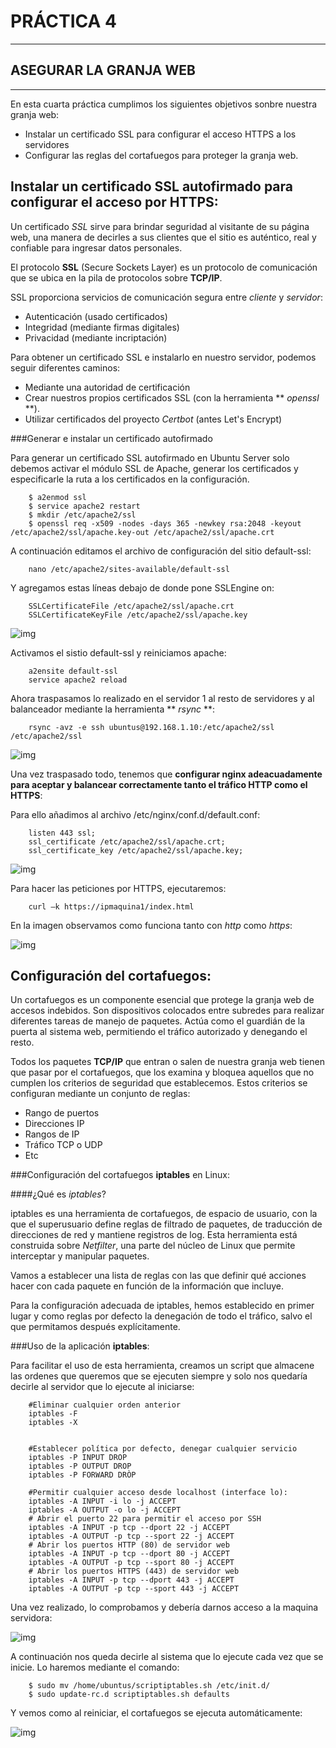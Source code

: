 # PRÁCTICA 4 #
   
***

## **ASEGURAR LA GRANJA WEB** #


***

En esta cuarta práctica cumplimos los siguientes objetivos sonbre nuestra granja web:

- Instalar un certificado SSL para configurar el acceso HTTPS a los servidores
- Configurar las reglas del cortafuegos para proteger la granja web.

## Instalar un certificado **SSL** autofirmado para configurar el acceso por HTTPS:

Un certificado *SSL* sirve para brindar seguridad al visitante de su página web, una manera de decirles a sus clientes que el sitio es auténtico, real y confiable para ingresar datos personales.

El protocolo **SSL** (Secure Sockets Layer) es un protocolo de comunicación que se ubica en la pila de protocolos sobre **TCP/IP**.

SSL proporciona servicios de comunicación segura entre *cliente* y *servidor*:

- Autenticación (usado certificados)
- Integridad (mediante firmas digitales)
- Privacidad (mediante incriptación)

Para obtener un certificado SSL e instalarlo en nuestro servidor, podemos seguir diferentes caminos:

- Mediante una autoridad de certificación
- Crear nuestros propios certificados SSL (con la herramienta ** *openssl* **).
- Utilizar certificados del proyecto *Certbot* (antes Let's Encrypt)

###Generar e instalar un certificado autofirmado

Para generar un certificado SSL autofirmado en Ubuntu Server solo debemos activar el módulo SSL de Apache, generar los certificados y especificarle la ruta a los certificados en la configuración.

        $ a2enmod ssl
        $ service apache2 restart
        $ mkdir /etc/apache2/ssl
        $ openssl req -x509 -nodes -days 365 -newkey rsa:2048 -keyout /etc/apache2/ssl/apache.key-out /etc/apache2/ssl/apache.crt

A continuación editamos el archivo de configuración del sitio default-ssl:

        nano /etc/apache2/sites-available/default-ssl

Y agregamos estas líneas debajo de donde pone SSLEngine on:

        SSLCertificateFile /etc/apache2/ssl/apache.crt
        SSLCertificateKeyFile /etc/apache2/ssl/apache.key

![img](https://github.com/JuanDiegoJr7/SWAP/blob/master/Pr%C3%A1cticas/Im%C3%A1genes/4-defaultssl.PNG)

Activamos el sistio default-ssl y reiniciamos apache:

        a2ensite default-ssl
        service apache2 reload

Ahora traspasamos lo realizado en el servidor 1 al resto de servidores y al balanceador mediante la herramienta ** *rsync* **:

        rsync -avz -e ssh ubuntus@192.168.1.10:/etc/apache2/ssl /etc/apache2/ssl

![img](https://github.com/JuanDiegoJr7/SWAP/blob/master/Pr%C3%A1cticas/Im%C3%A1genes/4-traspaso.PNG)


Una vez traspasado todo, tenemos que **configurar nginx adeacuadamente para aceptar y balancear correctamente tanto el tráfico HTTP como el HTTPS**:

Para ello añadimos al archivo /etc/nginx/conf.d/default.conf:

        listen 443 ssl;
        ssl_certificate /etc/apache2/ssl/apache.crt;
        ssl_certificate_key /etc/apache2/ssl/apache.key;

![img](https://github.com/JuanDiegoJr7/SWAP/blob/master/Pr%C3%A1cticas/Im%C3%A1genes/4-sslpermision.PNG)


Para hacer las peticiones por HTTPS, ejecutaremos:

        curl –k https://ipmaquina1/index.html

En la imagen observamos como funciona tanto con *http* como *https*:

![img](https://github.com/JuanDiegoJr7/SWAP/blob/master/Pr%C3%A1cticas/Im%C3%A1genes/4-finalssl.PNG)


## Configuración del cortafuegos:

Un cortafuegos es un componente esencial que protege la granja web de accesos indebidos. Son dispositivos colocados entre subredes para realizar diferentes tareas de manejo de paquetes. Actúa como el guardián de la puerta al sistema web, permitiendo el tráfico autorizado y denegando el resto.

Todos los paquetes **TCP/IP** que entran o salen de nuestra granja web tienen que pasar por el cortafuegos, que los examina y bloquea aquellos que no cumplen los criterios de seguridad que establecemos. Estos criterios se configuran mediante un conjunto de reglas:

- Rango de puertos
- Direcciones IP
- Rangos de IP
- Tráfico TCP o UDP
- Etc

###Configuración del cortafuegos **iptables** en Linux:

####¿Qué es *iptables*?

iptables es una herramienta de cortafuegos, de espacio de usuario, con la que el superusuario define reglas de filtrado de paquetes, de traducción de direcciones de red y mantiene registros de log. Esta herramienta está construida sobre *Netfilter*, una parte del núcleo de Linux que permite interceptar y manipular paquetes.

Vamos a establecer una lista de reglas con las que definir qué acciones hacer con cada paquete en función de la información que incluye. 

Para la configuración adecuada de iptables, hemos establecido en primer lugar y como reglas por defecto la denegación de todo el tráfico, salvo el que permitamos después explícitamente. 

###Uso de la aplicación **iptables**:

Para facilitar el uso de esta herramienta, creamos un script que almacene las ordenes que queremos que se ejecuten siempre y solo nos quedaría decirle al servidor que lo ejecute al iniciarse:

        #Eliminar cualquier orden anterior
        iptables -F
        iptables -X


        #Establecer política por defecto, denegar cualquier servicio
        iptables -P INPUT DROP
        iptables -P OUTPUT DROP
        iptables -P FORWARD DRÒP

        #Permitir cualquier acceso desde localhost (interface lo):
        iptables -A INPUT -i lo -j ACCEPT
        iptables -A OUTPUT -o lo -j ACCEPT
        # Abrir el puerto 22 para permitir el acceso por SSH
        iptables -A INPUT -p tcp --dport 22 -j ACCEPT
        iptables -A OUTPUT -p tcp --sport 22 -j ACCEPT
        # Abrir los puertos HTTP (80) de servidor web
        iptables -A INPUT -p tcp --dport 80 -j ACCEPT
        iptables -A OUTPUT -p tcp --sport 80 -j ACCEPT
        # Abrir los puertos HTTPS (443) de servidor web
        iptables -A INPUT -p tcp --dport 443 -j ACCEPT
        iptables -A OUTPUT -p tcp --sport 443 -j ACCEPT

Una vez realizado, lo comprobamos y debería darnos acceso a la maquina servidora:

![img](https://github.com/JuanDiegoJr7/SWAP/blob/master/Pr%C3%A1cticas/Im%C3%A1genes/4-scriptprueba.PNG)

A continuación nos queda decirle al sistema que lo ejecute cada vez que se inicie. Lo haremos mediante el comando:

        $ sudo mv /home/ubuntus/scriptiptables.sh /etc/init.d/
        $ sudo update-rc.d scriptiptables.sh defaults

Y vemos como al reiniciar, el cortafuegos se ejecuta automáticamente:

![img]()
















